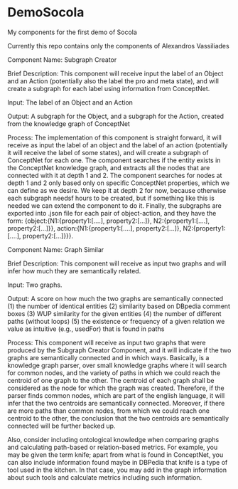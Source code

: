 # DemoSocola
My components for the first demo of Socola


Currently this repo contains only the components of Alexandros Vassiliades


Component Name: Subgraph Creator

Brief Description: This component will receive input the label of an Object and an Action (potentially also the label the pro and meta state), and will create a subgraph for each label using information from ConceptNet.

Input: The label of an Object and an Action

Output: A subgraph for the Object, and a subgraph for the Action, created from the knowledge graph of ConceptNet

Process:
The implementation of this component is straight forward, it will receive as input the label of an object and the label of an action (potentially it will receive the label of some states), and will create a subgraph of ConceptNet for each one. The component searches if the entity exists in the ConceptNet knowledge graph, and extracts all the nodes that are connected with it at depth 1 and 2. The component searches for nodes at depth 1 and 2 only based only on specific ConceptNet properties, which we can define as we desire. We keep it at depth 2 for now, because otherwise each subgraph needsf hours to be created, but if something like this is needed we can extend the component to do it. Finally, the subgraphs are exported into .json file for each pair of object-action, and they have the form:
{object:{N1:{property1:[....], property2:[...]}, N2:{property1:[....], property2:[...]}}, action:{N1:{property1:[....], property2:[...]}, N2:{property1:[....], property2:[...]}}}.



Component Name: Graph Similar

Brief Description: This component will receive as input two graphs and will infer how much they are semantically related.

Input: Two graphs.

Output: A score on how much the two graphs are semantically connected
        (1) the number of identical entities 
        (2) similarity based on DBpedia comment boxes
        (3) WUP similarity for the given entities
        (4) the number of different paths (without loops)
        (5) the existence or frequency of a given relation we value as intuitive (e.g., usedFor) that is found in paths
        
Process:
This component will receive as input two graphs that were produced by the Subgraph Creator Component, and it will indicate if the two graphs are semantically connected and in which ways. Basically, is a knowledge graph parser, over small knowledge graphs where it will search for common nodes, and the variety of paths in which we could reach the centroid of one graph to the other. The centroid of each graph shall be considered as the node for which the graph was created. Therefore, if the parser finds common nodes, which are part of the english language,  it will infer that the two centroids are semantically connected. Moreover, if there are more paths than common nodes, from which we could reach one centroid to the other, the conclusion that the two centroids are semantically connected will be further backed up.

Also, consider including ontological knowledge when comparing graphs and calculating path-based or relation-based metrics. For example, you may be given the term knife; apart from what is found in ConceptNet, you can also include information found maybe in DBPedia that knife is a type of tool used in the kitchen. In that case, you may add in the graph information about such tools and calculate metrics including such information.
